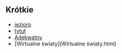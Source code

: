 ## Krótkie

* [jezioro](jezioro.html)
* [tytuł](tytuł.html)
* [Adekwatny](Adekwatny.html)
* [Wirtualne światy](Wirtualne światy.html)